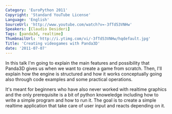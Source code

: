 ```yaml
---
Category: 'EuroPython 2011'
Copyright: 'Standard YouTube License'
Language: 'English'
SourceUrl: 'http://www.youtube.com/watch?v=-3fTd53VNHw'
Speakers: [Claudio Desideri]
Tags: [panda3d, realtime]
ThumbnailUrl: 'http://i.ytimg.com/vi/-3fTd53VNHw/hqdefault.jpg'
Title: 'Creating videogames with Panda3D'
date: '2011-07-07'
---
```

In this talk I'm going to explain the main features and possibility that
Panda3D gives us when we want to create a game from scratch. Then, I'll
explain how the engine is structured and how it works conceptually going also
through code examples and some practical operations.

It's meant for beginners who have also never worked with realtime graphics and
the only prerequisite is a bit of python knoweledge including how to write a
simple program and how to run it. The goal is to create a simple realtime
application that take care of user input and reacts depending on it.

